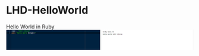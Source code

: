 # LHD-HelloWorld
Hello World in Ruby
![](https://github.com/GammaKing2000/LHD-HelloWorld/blob/main/rubyCapture.PNG)

